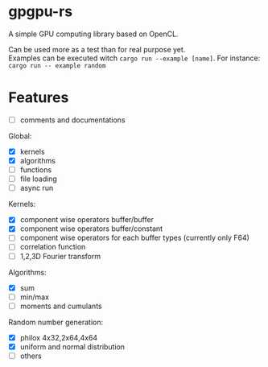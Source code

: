 # gpgpu-rs  
A simple GPU computing library based on OpenCL.  

Can be used more as a test than for real purpose yet.  
Examples can be executed witch `cargo run --example [name]`. For instance:  
`cargo run -- example random`  

# Features  
- [ ] comments and documentations  

Global:  
- [x] kernels  
- [x] algorithms  
- [ ] functions  
- [ ] file loading  
- [ ] async run  

Kernels:  
- [x] component wise operators buffer/buffer  
- [x] component wise operators buffer/constant  
- [ ] component wise operators for each buffer types (currently only F64)  
- [ ] correlation function  
- [ ] 1,2,3D Fourier transform  

Algorithms:  
- [x] sum  
- [ ] min/max  
- [ ] moments and cumulants  

Random number generation:  
- [x] philox 4x32,2x64,4x64  
- [x] uniform and normal distribution  
- [ ] others  

